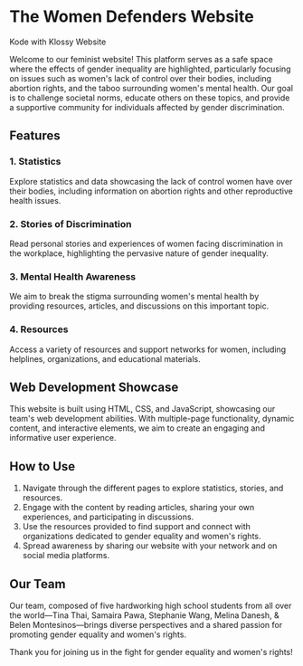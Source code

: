 # The Women Defenders Website
Kode with Klossy Website

Welcome to our feminist website! This platform serves as a safe space where the effects of gender inequality are highlighted, particularly focusing on issues such as women's lack of control over their bodies, including abortion rights, and the taboo surrounding women's mental health. Our goal is to challenge societal norms, educate others on these topics, and provide a supportive community for individuals affected by gender discrimination.

## Features

### 1. Statistics
Explore statistics and data showcasing the lack of control women have over their bodies, including information on abortion rights and other reproductive health issues.

### 2. Stories of Discrimination
Read personal stories and experiences of women facing discrimination in the workplace, highlighting the pervasive nature of gender inequality.

### 3. Mental Health Awareness
We aim to break the stigma surrounding women's mental health by providing resources, articles, and discussions on this important topic.

### 4. Resources
Access a variety of resources and support networks for women, including helplines, organizations, and educational materials.

## Web Development Showcase
This website is built using HTML, CSS, and JavaScript, showcasing our team's web development abilities. With multiple-page functionality, dynamic content, and interactive elements, we aim to create an engaging and informative user experience.

## How to Use

1. Navigate through the different pages to explore statistics, stories, and resources.
2. Engage with the content by reading articles, sharing your own experiences, and participating in discussions.
3. Use the resources provided to find support and connect with organizations dedicated to gender equality and women's rights.
4. Spread awareness by sharing our website with your network and on social media platforms.

## Our Team
Our team, composed of five hardworking high school students from all over the world—Tina Thai, Samaira Pawa, Stephanie Wang, Melina Danesh, & Belen Montesinos—brings diverse perspectives and a shared passion for promoting gender equality and women's rights. 

Thank you for joining us in the fight for gender equality and women's rights!


